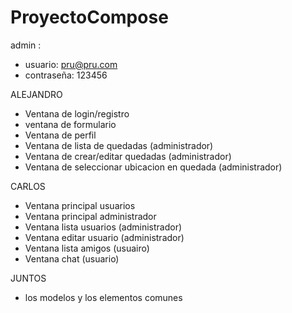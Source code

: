 # ProyectoCompose

admin : 
- usuario: pru@pru.com
- contraseña: 123456


ALEJANDRO
- Ventana de login/registro
- ventana de formulario
- Ventana de perfil
- Ventana de lista de quedadas (administrador)
- Ventana de crear/editar quedadas (administrador)
- Ventana de seleccionar ubicacion en quedada (administrador)

CARLOS
- Ventana principal usuarios
- Ventana principal administrador
- Ventana lista usuarios (administrador)
- Ventana editar usuario (administrador)
- Ventana lista amigos (usuairo)
- Ventana chat (usuario)

JUNTOS
- los modelos y los elementos comunes
